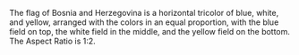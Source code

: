 The flag of Bosnia and Herzegovina is a horizontal tricolor of blue, white, and yellow, arranged with the colors in an equal proportion, with the blue field on top, the white field in the middle, and the yellow field on the bottom. The Aspect Ratio is 1:2.